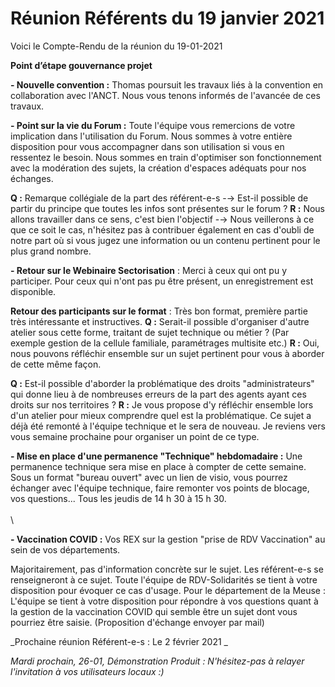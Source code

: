 # Réunion Référents du 19 janvier 2021

Voici le Compte-Rendu de la réunion du 19-01-2021

**Point d’étape gouvernance projet**

**- Nouvelle convention :** Thomas poursuit les travaux liés à la convention en collaboration avec l'ANCT. Nous vous tenons informés de l'avancée de ces travaux.

**- Point sur la vie du Forum :** Toute l'équipe vous remercions de votre implication dans l'utilisation du Forum. Nous sommes à votre entière disposition pour vous accompagner dans son utilisation si vous en ressentez le besoin. Nous sommes en train d'optimiser son fonctionnement avec la modération des sujets, la création d'espaces adéquats pour nos échanges.

**Q :** Remarque collégiale de la part des référent-e-s -→ Est-il possible de partir du principe que toutes les infos sont présentes sur le forum ? **R :** Nous allons travailler dans ce sens, c'est bien l'objectif -→ Nous veillerons à ce que ce soit le cas, n'hésitez pas à contribuer également en cas d'oubli de notre part où si vous jugez une information ou un contenu pertinent pour le plus grand nombre.

**- Retour sur le Webinaire Sectorisation** : Merci à ceux qui ont pu y participer. Pour ceux qui n'ont pas pu être présent, un enregistrement est disponible.

**Retour des participants sur le format** : Très bon format, première partie très intéressante et instructives. **Q :** Serait-il possible d'organiser d'autre atelier sous cette forme, traitant de sujet technique ou métier ? (Par exemple gestion de la cellule familiale, paramétrages multisite etc.) **R :** Oui, nous pouvons réfléchir ensemble sur un sujet pertinent pour vous à aborder de cette même façon.

**Q :** Est-il possible d'aborder la problématique des droits "administrateurs" qui donne lieu à de nombreuses erreurs de la part des agents ayant ces droits sur nos territoires ? **R :** Je vous propose d'y réfléchir ensemble lors d'un atelier pour mieux comprendre quel est la problématique. Ce sujet a déjà été remonté à l'équipe technique et le sera de nouveau. Je reviens vers vous semaine prochaine pour organiser un point de ce type.

**- Mise en place d'une permanence "Technique" hebdomadaire :** Une permanence technique sera mise en place à compter de cette semaine. Sous un format "bureau ouvert" avec un lien de visio, vous pourrez échanger avec l'équipe technique, faire remonter vos points de blocage, vos questions... Tous les jeudis de 14 h 30 à 15 h 30.\
\
\


**- Vaccination COVID :** Vos REX sur la gestion "prise de RDV Vaccination" au sein de vos départements.

Majoritairement, pas d'information concrète sur le sujet. Les référent-e-s se renseigneront à ce sujet. Toute l'équipe de RDV-Solidarités se tient à votre disposition pour évoquer ce cas d'usage. Pour le département de la Meuse : L'équipe se tient à votre disposition pour répondre à vos questions quant à la gestion de la vaccination COVID qui semble être un sujet dont vous pourriez être saisie. (Proposition d'échange envoyer par mail)

_Prochaine réunion Référent-e-s : Le 2 février 2021 _

_Mardi prochain, 26-01, Démonstration Produit : N'hésitez-pas à relayer l'invitation à vos utilisateurs locaux :)_
